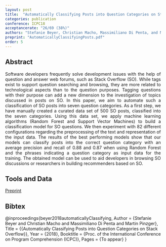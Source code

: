 ```yaml
---
layout: post
title:  "Automatically Classifying Posts into Question Categories on Stack Overflow"
categories: publication
conference: ICPC18
acceptancerate: "26/69 (38%)"
authors: "Stefanie Beyer, Christian Macho, Massimiliano Di Penta, and Martin Pinzger"
preprint: "AutomaticallyClassifyingPosts.pdf"
order: 5
---
```

<h2>Abstract</h2>
<div style="text-align:justify">Software developers frequently solve development issues with the help of question and answer web forums, such as Stack Overflow (SO). While tags exist to support question searching and browsing, they are more related to technological aspects than to the question purposes. Tagging questions with their purpose can add a new dimension to the investigation of topics discussed in posts on SO. In this paper, we aim to automate such a classification of SO posts into seven question categories. As a first step, we have manually created a curated data set of 500 SO posts, classified into the seven categories. Using this data set, we apply machine learning algorithms (Random Forest and Support Vector Machines) to build a classification model for SO questions. We then experiment with 82 different configurations regarding the preprocessing of the text and representation of the input data. The results of the best performing models show that our models can classify posts into the correct question category with an average precision and recall of 0.88 and 0.87 when using Random Forest and the phrases indicating a question category as input data for the training. The obtained model can be used to aid developers in browsing SO discussions or researchers in building recommenders based on SO.</div>
<h2>Tools and Data</h2>
<div>
<a href="{{ site.url }}/preprints/AutomaticallyClassifyingPosts.pdf" target="_blank">Preprint</a>
</div>
<h2>Bibtex</h2>
@inproceedings{beyer2018automaticallyClassifying,
  Author = {Stefanie Beyer and Christian Macho and Massimiliano Di Penta and Martin Pinzger},
  Title = {{Automatically Classifying Posts into Question Categories on Stack Overflow}},
  Year = {2018},
  Booktitle = {Proc. of the International Conference on Program Comprehension (ICPC)},
  Pages = {To appear}
}
